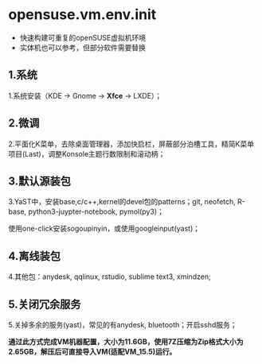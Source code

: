 # opensuse.vm.env.init

- 快速构建可重复的openSUSE虚拟机环境
- 实体机也可以参考，但部分软件需要替换

## 1.系统
1.系统安装（KDE -> Gnome -> **Xfce** -> LXDE）；

## 2.微调
2.平面化K菜单，去除桌面管理器，添加快启栏，屏蔽部分泊槽工具，精简K菜单项目(Last)，调整Konsole主题行数限制和滚动柄；

## 3.默认源装包
3.YaST中，安装base,c/c++,kernel的devel包的patterns；git, neofetch, R-base, python3-juypter-notebook, pymol(py3)；

使用one-click安装sogoupinyin，或使用googleinput(yast)；

## 4.离线装包
4.其他包：anydesk, qqlinux, rstudio, sublime text3, xmindzen;

## 5.关闭冗余服务
5.关掉多余的服务(yast)，常见的有anydesk, bluetooth；开启sshd服务；


**通过此方式完成VM机器配置，大小为11.6GB，使用7Z压缩为Zip格式大小为2.65GB，解压后可直接导入VM(适配VM_15.5)运行。**

